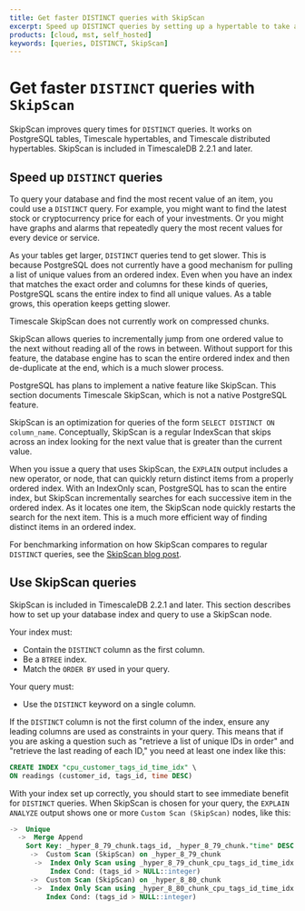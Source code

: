 ```yaml
---
title: Get faster DISTINCT queries with SkipScan
excerpt: Speed up DISTINCT queries by setting up a hypertable to take advantage of SkipScan
products: [cloud, mst, self_hosted]
keywords: [queries, DISTINCT, SkipScan]
---
```


# Get faster `DISTINCT` queries with `SkipScan`

SkipScan improves query times for `DISTINCT` queries. It works on PostgreSQL
tables, Timescale hypertables, and Timescale distributed hypertables.
SkipScan is included in TimescaleDB&nbsp;2.2.1 and later.

## Speed up `DISTINCT` queries

To query your database and find the most recent value of an item, you
could use a `DISTINCT` query. For example, you might want to find the latest
stock or cryptocurrency price for each of your investments. Or you might have graphs
and alarms that repeatedly query the most recent values for every device or
service.

As your tables get larger, `DISTINCT` queries tend to get slower. This is
because PostgreSQL does not currently have a good mechanism for pulling a list
of unique values from an ordered index. Even when you have an index that matches
the exact order and columns for these kinds of queries, PostgreSQL scans the
entire index to find all unique values. As a table grows, this operation keeps
getting slower.

<Highlight type="note">
Timescale SkipScan does not currently work on compressed chunks.
</Highlight>

SkipScan allows queries to incrementally jump from one ordered value to the next
without reading all of the rows in between. Without support for this feature,
the database engine has to scan the entire ordered index and then de-duplicate
at the end, which is a much slower process.

<Highlight type="note">
PostgreSQL has plans to implement a native feature like SkipScan. This section
documents Timescale SkipScan, which is not a native PostgreSQL feature.
</Highlight>

SkipScan is an optimization for queries of the form `SELECT DISTINCT ON
column_name`. Conceptually, SkipScan is a regular IndexScan that skips across an
index looking for the next value that is greater than the current value.

When you issue a query that uses SkipScan, the `EXPLAIN` output includes a new
operator, or node, that can quickly return distinct items from a properly
ordered index. With an IndexOnly scan, PostgreSQL has to scan the entire index,
but SkipScan incrementally searches for each successive item in the ordered
index. As it locates one item, the SkipScan node quickly restarts the search for
the next item. This is a much more efficient way of finding distinct items in an
ordered index.

For benchmarking information on how SkipScan compares to regular `DISTINCT`
queries, see the [SkipScan blog post][blog-skipscan].

## Use SkipScan queries

SkipScan is included in TimescaleDB&nbsp;2.2.1 and later. This section describes
how to set up your database index and query to use a SkipScan node.

Your index must:

*   Contain the `DISTINCT` column as the first column.
*   Be a `BTREE` index.
*   Match the `ORDER BY` used in your query.

Your query must:

*   Use the `DISTINCT` keyword on a single column.

If the `DISTINCT` column is not the first column of the index, ensure any
leading columns are used as constraints in your query. This means that if you
are asking a question such as "retrieve a list of unique IDs in order" and
"retrieve the last reading of each ID," you need at least one index like this:

```sql
CREATE INDEX "cpu_customer_tags_id_time_idx" \
ON readings (customer_id, tags_id, time DESC)
```

With your index set up correctly, you should start to see immediate benefit for
`DISTINCT` queries. When SkipScan is chosen for your query, the `EXPLAIN
ANALYZE` output shows one or more `Custom Scan (SkipScan)` nodes, like this:

```sql
->  Unique
  ->  Merge Append
    Sort Key: _hyper_8_79_chunk.tags_id, _hyper_8_79_chunk."time" DESC
     ->  Custom Scan (SkipScan) on _hyper_8_79_chunk
      ->  Index Only Scan using _hyper_8_79_chunk_cpu_tags_id_time_idx on _hyper_8_79_chunk
          Index Cond: (tags_id > NULL::integer)
     ->  Custom Scan (SkipScan) on _hyper_8_80_chunk
      ->  Index Only Scan using _hyper_8_80_chunk_cpu_tags_id_time_idx on _hyper_8_80_chunk
         Index Cond: (tags_id > NULL::integer)
```

[blog-skipscan]: https://www.timescale.com/blog/how-we-made-distinct-queries-up-to-8000x-faster-on-postgresql/
